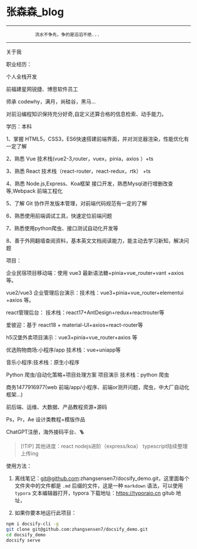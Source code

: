 <h1>张森森_blog</h1>

---

               流水不争先，争的是滔滔不绝...

---

关于我

职业经历：

个人全栈开发

前福建星网锐捷、博思软件员工

师承 codewhy，满月，尚硅谷，黑马...

对前沿编程知识保持充分好奇,自定义还算合格的信息检索、动手能力。


学历：本科

1、掌握 HTML5，CSS3，ES6快速搭建前端界面，并对浏览器渲染，性能优化有一定了解

2、熟悉 Vue 技术栈(vue2-3,router，vuex，pinia，axios ）+ts

3、熟悉 React 技术栈（react-router，react-redux，rtk） +ts

4、熟悉 Node.js,Express、Koa框架 接口开发，熟悉Mysql进行增删改查等,Webpack 前端工程化

5、了解 Git 协作开发版本管理，对前端代码规范有一定的了解

6、熟悉使用前端调试工具，快速定位前端问题

7、熟悉使用python爬虫、接口测试自动化开发等

8、善于外网翻墙查阅资料，基本英文文档阅读能力，能主动去学习新知，解决问题

项目：

企业民宿项目移动端：使用 vue3 最新语法糖+pinia+vue_router+vant +axios 等。

vue2/vue3 企业管理后台演示：技术栈：vue3+pinia+vue_router+elementui +axios 等。

react管理后台： 技术栈：react17+AntDesign+redux+reactrouter等

爱彼迎：基于 react18 + material-UI+axios+react-router等

h5汉堡外卖项目演示：vue3+pinia+vue_router+axios 等

优选购物商场:小程序/app  技术栈：vue+uniapp等

音乐小程序:技术栈：原生小程序

Python 爬虫/自动化策略+项目处理方案 项目演示 技术栈：python 爬虫



商务1477916977(web 前端/app/小程序、前端or测开问题，爬虫，中大厂自动化框架...)

前后端、运维、大数据、产品教程资源+源码

Ps，Pr，Ae 设计类教程+模版作品

ChatGPT注册，海外接码平台、🪜

> [!TIP] 其他进度：react nodejs进阶（express/koa） typescript陆续整理上传ing

使用方法：

1. 离线笔记：git@github.com:zhangsensen7/docsify_demo.git，这里面每个文件夹中的文件都是 `.md` 后缀的文件，这是一种 `markdown` 语法，可以使用 `typora` 文本编辑器打开，typora 下载地址：https://typoraio.cn
   gitub 地址，

2. 如果你要本地运行此项目：

```bash
npm i docsify-cli -g
git clone git@github.com:zhangsensen7/docsify_demo.git
cd docsify_demo
docsify serve
```





